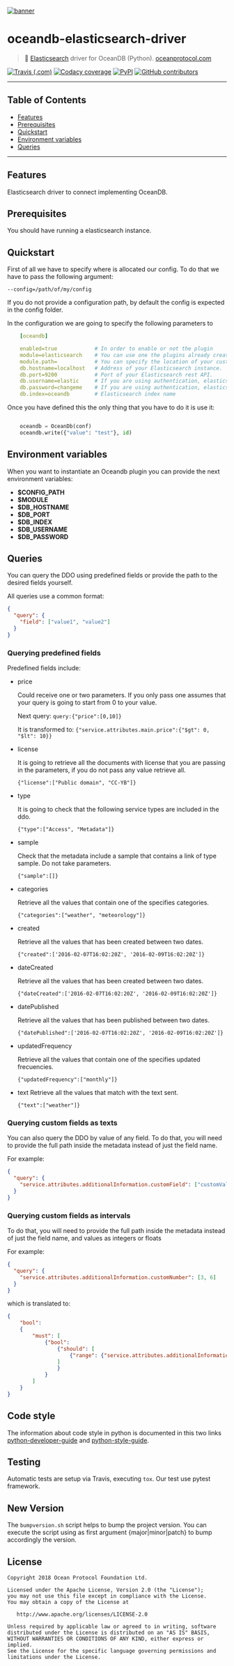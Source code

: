 [![banner](https://raw.githubusercontent.com/oceanprotocol/art/master/github/repo-banner%402x.png)](https://oceanprotocol.com)

# oceandb-elasticsearch-driver

>    🐳  [Elasticsearch](https://www.elastic.co/) driver for OceanDB (Python).
>    [oceanprotocol.com](https://oceanprotocol.com)

[![Travis (.com)](https://img.shields.io/travis/com/oceanprotocol/oceandb-elasticsearch-driver.svg)](https://travis-ci.com/oceanprotocol/oceandb-elasticsearch-driver)
[![Codacy coverage](https://img.shields.io/codacy/coverage/38d40f9a99c14f7cb835f0a6bef700fb.svg)](https://app.codacy.com/project/ocean-protocol/oceandb-elasticsearch-driver/dashboard)
[![PyPI](https://img.shields.io/pypi/v/oceandb-elasticsearch-driver.svg)](https://pypi.org/project/oceandb-elasticsearch-driver/)
[![GitHub contributors](https://img.shields.io/github/contributors/oceanprotocol/oceandb-elasticsearch-driver.svg)](https://github.com/oceanprotocol/oceandb-elasticsearch-driver/graphs/contributors)

---

## Table of Contents

  - [Features](#features)
  - [Prerequisites](#prerequisites)
  - [Quickstart](#quickstart)
  - [Environment variables](#environment-variables)
  - [Queries](#queries)

---

## Features

Elasticsearch driver to connect implementing OceanDB.

## Prerequisites

You should have running a elasticsearch instance.

## Quickstart

First of all we have to specify where is allocated our config.
To do that we have to pass the following argument:

```
--config=/path/of/my/config
```

If you do not provide a configuration path, by default the config is expected in the config folder.

In the configuration we are going to specify the following parameters to

```yaml
    [oceandb]

    enabled=true            # In order to enable or not the plugin
    module=elasticsearch    # You can use one the plugins already created. Currently we have elasticsearch, mongodb and bigchaindb.
    module.path=            # You can specify the location of your custom plugin.
    db.hostname=localhost   # Address of your Elasticsearch instance.
    db.port=9200            # Port of your Elasticsearch rest API.
    db.username=elastic     # If you are using authentication, elasticsearch username.
    db.password=changeme    # If you are using authentication, elasticsearch password.
    db.index=oceandb        # Elasticsearch index name
```

Once you have defined this the only thing that you have to do it is use it:

```python

    oceandb = OceanDb(conf)
    oceandb.write({"value": "test"}, id)

```

## Environment variables

When you want to instantiate an Oceandb plugin you can provide the next environment variables:

- **$CONFIG_PATH**
- **$MODULE**
- **$DB_HOSTNAME**
- **$DB_PORT**
- **$DB_INDEX**
- **$DB_USERNAME**
- **$DB_PASSWORD**


## Queries

You can query the DDO using predefined fields or provide the path to the desired fields yourself.

All queries use a common format:
```json
{
  "query": {
    "field": ["value1", "value2"]
  }
}
```

### Querying predefined fields

Predefined fields include:
- price
    
    Could receive one or two parameters. If you only pass one assumes that your query is going to start from 0 to your value.
        
    Next query:
    `query:{"price":[0,10]}`
    
    It is transformed to:
    `{"service.attributes.main.price":{"$gt": 0, "$lt": 10}}`
        
- license
    
    It is going to retrieve all the documents with license that you are passing in the parameters, 
    if you do not pass any value retrieve all.
        
    `{"license":["Public domain", "CC-YB"]}`
    
- type
    
    It is going to check that the following service types are included in the ddo.
    
    `{"type":["Access", "Metadata"]}`

- sample

    Check that the metadata include a sample that contains a link of type sample. Do not take parameters.
    
    `{"sample":[]}`
    
- categories

    Retrieve all the values that contain one of the specifies categories.
    
    `{"categories":["weather", "meteorology"]}`
    
- created

    Retrieve all the values that has been created between two dates. 

    `{"created":['2016-02-07T16:02:20Z', '2016-02-09T16:02:20Z']}`
    
- dateCreated

    Retrieve all the values that has been created between two dates. 
    
    `{"dateCreated":['2016-02-07T16:02:20Z', '2016-02-09T16:02:20Z']}`
    
- datePublished

    Retrieve all the values that has been published between two dates. 
    
    `{"datePublished":['2016-02-07T16:02:20Z', '2016-02-09T16:02:20Z']}`
    
- updatedFrequency

    Retrieve all the values that contain one of the specifies updated frecuencies.
    
    `{"updatedFrequency":["monthly"]}`

- text
    Retrieve all the values that match with the text sent.
    
    `{"text":["weather"]}`

### Querying custom fields as texts

You can also query the DDO by value of any field. To do that, you will need to provide the full path inside the metadata instead of just the field name.

For example:
```json
{
  "query": {
    "service.attributes.additionalInformation.customField": ["customValue1", "customValue2"]
  }
}
```

### Querying custom fields as intervals

To do that, you will need to provide the full path inside the metadata instead of just the field name, and values as integers or floats

For example:
```json
{
  "query": {
    "service.attributes.additionalInformation.customNumber": [3, 6]
  }
}
```
which is translated to:
```json
{
    "bool": 
    {
        "must": [
            {"bool":
                {"should": [
                    {"range": {"service.attributes.additionalInformation.customNumber": {"gte": 3, "lte": 6}}}
                ]
                }
            }
        ]
    }
}
```

## Code style

The information about code style in python is documented in this two links [python-developer-guide](https://github.com/oceanprotocol/dev-ocean/blob/master/doc/development/python-developer-guide.md)
and [python-style-guide](https://github.com/oceanprotocol/dev-ocean/blob/master/doc/development/python-style-guide.md).

## Testing

Automatic tests are setup via Travis, executing `tox`.
Our test use pytest framework.

## New Version

The `bumpversion.sh` script helps to bump the project version. You can execute the script using as first argument {major|minor|patch} to bump accordingly the version.

## License

```
Copyright 2018 Ocean Protocol Foundation Ltd.

Licensed under the Apache License, Version 2.0 (the "License");
you may not use this file except in compliance with the License.
You may obtain a copy of the License at

   http://www.apache.org/licenses/LICENSE-2.0

Unless required by applicable law or agreed to in writing, software
distributed under the License is distributed on an "AS IS" BASIS,
WITHOUT WARRANTIES OR CONDITIONS OF ANY KIND, either express or implied.
See the License for the specific language governing permissions and
limitations under the License.
